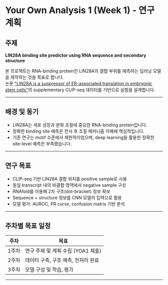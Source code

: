 # Your Own Analysis 1 (Week 1) - 연구 계획

## 주제
**LIN28A binding site predictor using RNA sequence and secondary structure**

본 프로젝트는 RNA-binding protein인 LIN28A의 결합 부위를 예측하는 딥러닝 모델을 제작하는 것을 목표로 합니다.  
논문 ["LIN28A is a suppressor of ER-associated translation in embryonic stem cells"](https://www.sciencedirect.com/science/article/pii/S0092867412012342)의 supplementary CLIP-seq 데이터를 기반으로 실험을 설계합니다.

---

## 배경 및 동기

- LIN28A는 세포 성장과 분화 조절에 중요한 RNA-binding protein입니다.
- 정확한 binding site 예측은 전사 후 조절 메커니즘 이해에 핵심적입니다.
- 기존 연구는 motif 수준에서 제한적이었으며, deep learning을 활용한 정확한 site-level 예측은 부족했습니다.

---

## 연구 목표

- CLIP-seq 기반 LIN28A 결합 위치를 positive sample로 사용
- 동일 transcript 내의 비결합 영역에서 negative sample 구성
- RNAfold를 이용해 2차 구조(dot-bracket) 정보 확보
- Sequence + structure 정보를 CNN 모델의 입력으로 활용
- 모델 평가: AUROC, PR curve, confusion matrix 기반 분석

---

## 주차별 목표 일정

| 주차 | 목표 |
|------|------|
| 1주차 | 연구 주제 및 계획 수립 (YOA1 제출) |
| 2주차 | 데이터 구축, 구조 예측, 전처리 완료 |
| 3주차 | 모델 구성 및 학습, 평가 |

---
